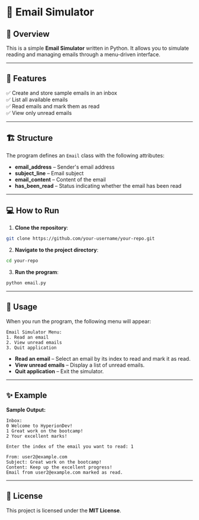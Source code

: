 # 📩 Email Simulator

## 🚀 Overview  
This is a simple **Email Simulator** written in Python. It allows you to simulate reading and managing emails through a menu-driven interface.

---

## 🌟 Features  
✅ Create and store sample emails in an inbox  
✅ List all available emails  
✅ Read emails and mark them as read  
✅ View only unread emails  

---

## 🏗️ Structure  
The program defines an `Email` class with the following attributes:  
- **email_address** – Sender's email address  
- **subject_line** – Email subject  
- **email_content** – Content of the email  
- **has_been_read** – Status indicating whether the email has been read  

---

## 💻 How to Run  
1. **Clone the repository**:  
```bash
git clone https://github.com/your-username/your-repo.git
```

2. **Navigate to the project directory**:  
```bash
cd your-repo
```

3. **Run the program**:  
```bash
python email.py
```

---

## 📖 Usage  
When you run the program, the following menu will appear:  
```
Email Simulator Menu:
1. Read an email
2. View unread emails
3. Quit application
```
- **Read an email** – Select an email by its index to read and mark it as read.  
- **View unread emails** – Display a list of unread emails.  
- **Quit application** – Exit the simulator.  

---

## ✨ Example  
**Sample Output:**  
```
Inbox:
0 Welcome to HyperionDev!
1 Great work on the bootcamp!
2 Your excellent marks!

Enter the index of the email you want to read: 1

From: user2@example.com
Subject: Great work on the bootcamp!
Content: Keep up the excellent progress!
Email from user2@example.com marked as read.
```

---

## 📝 License  
This project is licensed under the **MIT License**.
